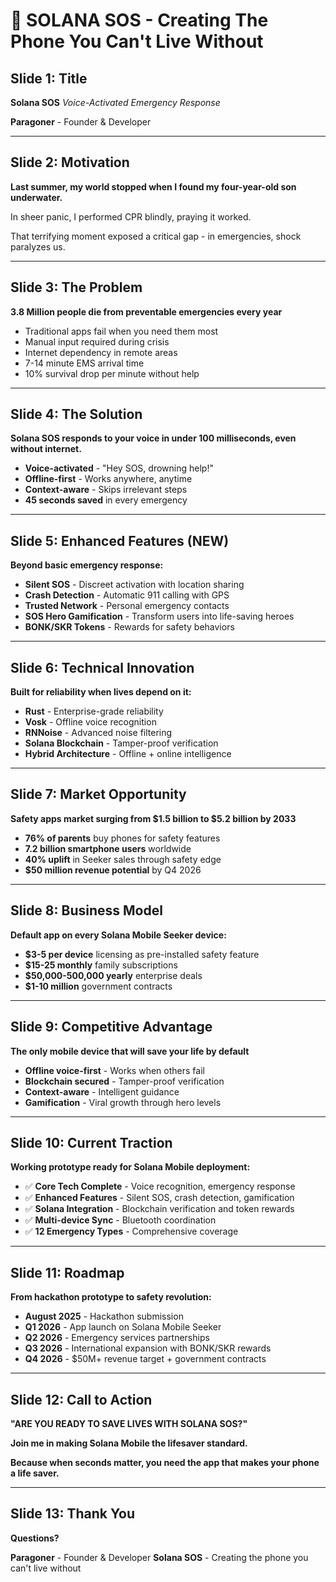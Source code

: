 # 🚨 SOLANA SOS - Creating The Phone You Can't Live Without

## Slide 1: Title
**Solana SOS**
*Voice-Activated Emergency Response*

**Paragoner** - Founder & Developer

---

## Slide 2: Motivation
**Last summer, my world stopped when I found my four-year-old son underwater.**

In sheer panic, I performed CPR blindly, praying it worked.

That terrifying moment exposed a critical gap - in emergencies, shock paralyzes us.

---

## Slide 3: The Problem
**3.8 Million people die from preventable emergencies every year**

- Traditional apps fail when you need them most
- Manual input required during crisis
- Internet dependency in remote areas
- 7-14 minute EMS arrival time
- 10% survival drop per minute without help

---

## Slide 4: The Solution
**Solana SOS responds to your voice in under 100 milliseconds, even without internet.**

- **Voice-activated** - "Hey SOS, drowning help!"
- **Offline-first** - Works anywhere, anytime
- **Context-aware** - Skips irrelevant steps
- **45 seconds saved** in every emergency

---

## Slide 5: Enhanced Features (NEW)
**Beyond basic emergency response:**

- **Silent SOS** - Discreet activation with location sharing
- **Crash Detection** - Automatic 911 calling with GPS
- **Trusted Network** - Personal emergency contacts
- **SOS Hero Gamification** - Transform users into life-saving heroes
- **BONK/SKR Tokens** - Rewards for safety behaviors

---

## Slide 6: Technical Innovation
**Built for reliability when lives depend on it:**

- **Rust** - Enterprise-grade reliability
- **Vosk** - Offline voice recognition
- **RNNoise** - Advanced noise filtering
- **Solana Blockchain** - Tamper-proof verification
- **Hybrid Architecture** - Offline + online intelligence

---

## Slide 7: Market Opportunity
**Safety apps market surging from $1.5 billion to $5.2 billion by 2033**

- **76% of parents** buy phones for safety features
- **7.2 billion smartphone users** worldwide
- **40% uplift** in Seeker sales through safety edge
- **$50 million revenue potential** by Q4 2026

---

## Slide 8: Business Model
**Default app on every Solana Mobile Seeker device:**

- **$3-5 per device** licensing as pre-installed safety feature
- **$15-25 monthly** family subscriptions
- **$50,000-500,000 yearly** enterprise deals
- **$1-10 million** government contracts

---

## Slide 9: Competitive Advantage
**The only mobile device that will save your life by default**

- **Offline voice-first** - Works when others fail
- **Blockchain secured** - Tamper-proof verification
- **Context-aware** - Intelligent guidance
- **Gamification** - Viral growth through hero levels

---

## Slide 10: Current Traction
**Working prototype ready for Solana Mobile deployment:**

- ✅ **Core Tech Complete** - Voice recognition, emergency response
- ✅ **Enhanced Features** - Silent SOS, crash detection, gamification
- ✅ **Solana Integration** - Blockchain verification and token rewards
- ✅ **Multi-device Sync** - Bluetooth coordination
- ✅ **12 Emergency Types** - Comprehensive coverage

---

## Slide 11: Roadmap
**From hackathon prototype to safety revolution:**

- **August 2025** - Hackathon submission
- **Q1 2026** - App launch on Solana Mobile Seeker
- **Q2 2026** - Emergency services partnerships
- **Q3 2026** - International expansion with BONK/SKR rewards
- **Q4 2026** - $50M+ revenue target + government contracts

---

## Slide 12: Call to Action
**"ARE YOU READY TO SAVE LIVES WITH SOLANA SOS?"**

**Join me in making Solana Mobile the lifesaver standard.**

**Because when seconds matter, you need the app that makes your phone a life saver.**

---

## Slide 13: Thank You
**Questions?**

**Paragoner** - Founder & Developer
**Solana SOS** - Creating the phone you can't live without 